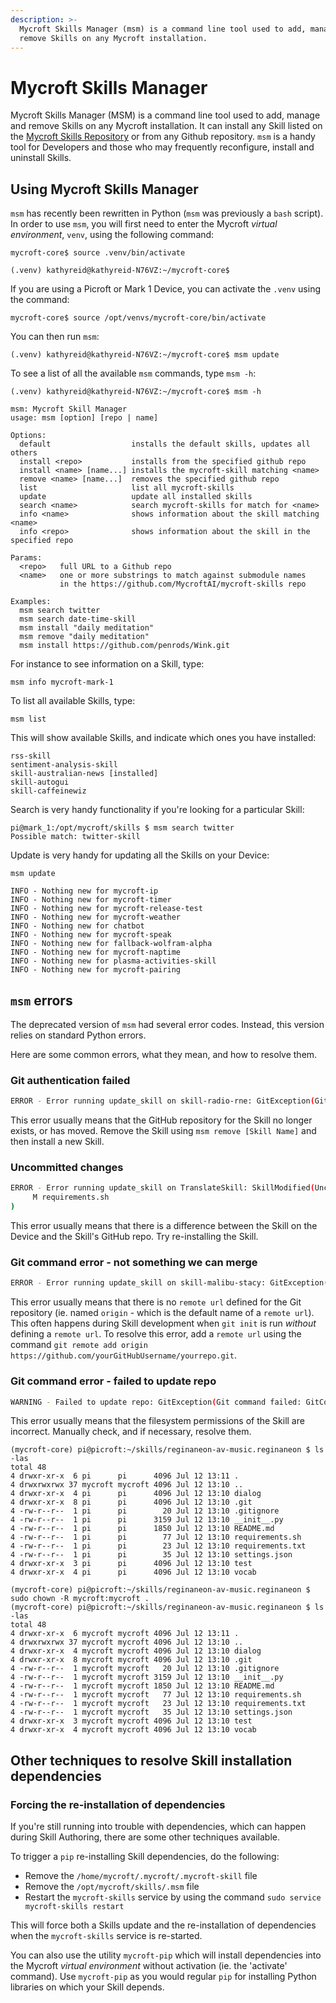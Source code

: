```yaml
---
description: >-
  Mycroft Skills Manager (msm) is a command line tool used to add, manage and
  remove Skills on any Mycroft installation.
---
```


# Mycroft Skills Manager

Mycroft Skills Manager \(MSM\) is a command line tool used to add, manage and remove Skills on any Mycroft installation. It can install any Skill listed on the [Mycroft Skills Repository](https://github.com/MycroftAI/mycroft-skills) or from any Github repository. `msm` is a handy tool for Developers and those who may frequently reconfigure, install and uninstall Skills.

## Using Mycroft Skills Manager

`msm` has recently been rewritten in Python \(`msm` was previously a `bash` script\). In order to use `msm`, you will first need to enter the Mycroft _virtual environment_, `venv`, using the following command:

`mycroft-core$ source .venv/bin/activate`

`(.venv) kathyreid@kathyreid-N76VZ:~/mycroft-core$`

If you are using a Picroft or Mark 1 Device, you can activate the `.venv` using the command:

`mycroft-core$ source /opt/venvs/mycroft-core/bin/activate`

You can then run `msm`:

`(.venv) kathyreid@kathyreid-N76VZ:~/mycroft-core$ msm update`

To see a list of all the available `msm` commands, type `msm -h`:

```text
(.venv) kathyreid@kathyreid-N76VZ:~/mycroft-core$ msm -h

msm: Mycroft Skill Manager
usage: msm [option] [repo | name]

Options:
  default                  installs the default skills, updates all others
  install <repo>           installs from the specified github repo
  install <name> [name...] installs the mycroft-skill matching <name>
  remove <name> [name...]  removes the specified github repo
  list                     list all mycroft-skills
  update                   update all installed skills
  search <name>            search mycroft-skills for match for <name>
  info <name>              shows information about the skill matching <name>
  info <repo>              shows information about the skill in the specified repo

Params:
  <repo>   full URL to a Github repo
  <name>   one or more substrings to match against submodule names
           in the https://github.com/MycroftAI/mycroft-skills repo

Examples:
  msm search twitter
  msm search date-time-skill
  msm install "daily meditation"
  msm remove "daily meditation"
  msm install https://github.com/penrods/Wink.git
```

For instance to see information on a Skill, type:

`msm info mycroft-mark-1`

To list all available Skills, type:

`msm list`

This will show available Skills, and indicate which ones you have installed:

```text
rss-skill
sentiment-analysis-skill
skill-australian-news [installed]
skill-autogui
skill-caffeinewiz
```

Search is very handy functionality if you're looking for a particular Skill:

```text
pi@mark_1:/opt/mycroft/skills $ msm search twitter
Possible match: twitter-skill
```

Update is very handy for updating all the Skills on your Device:

`msm update`

```text
INFO - Nothing new for mycroft-ip
INFO - Nothing new for mycroft-timer
INFO - Nothing new for mycroft-release-test
INFO - Nothing new for mycroft-weather
INFO - Nothing new for chatbot
INFO - Nothing new for mycroft-speak
INFO - Nothing new for fallback-wolfram-alpha
INFO - Nothing new for mycroft-naptime
INFO - Nothing new for plasma-activities-skill
INFO - Nothing new for mycroft-pairing
```

## `msm` errors

The deprecated version of `msm` had several error codes. Instead, this version relies on standard Python errors.

Here are some common errors, what they mean, and how to resolve them.

### Git authentication failed

```bash
ERROR - Error running update_skill on skill-radio-rne: GitException(Git command failed: GitCommandError(['git', 'fetch'], 128, b"remote: Invalid username or password.nfatal: Authentication failed for 'https://github.com/ChrisFernandez/skill-radio-rne/'", b''))
```

This error usually means that the GitHub repository for the Skill no longer exists, or has moved. Remove the Skill using `msm remove [Skill Name]` and then install a new Skill.

### Uncommitted changes

```bash
ERROR - Error running update_skill on TranslateSkill: SkillModified(Uncommitted changes:
     M requirements.sh
)
```

This error usually means that there is a difference between the Skill on the Device and the Skill's GitHub repo. Try re-installing the Skill.

### Git command error - not something we can merge

```bash
ERROR - Error running update_skill on skill-malibu-stacy: GitException(Git command failed: GitCommandError(['git', 'merge', '--ff-only', 'origin/HEAD'], 1, b'merge: origin/HEAD - not something we can merge', b''))
```

This error usually means that there is no `remote url` defined for the Git repository \(ie. named `origin` - which is the default name of a `remote url`\). This often happens during Skill development when `git init` is run _without_ defining a `remote url`. To resolve this error, add a `remote url` using the command `git remote add origin https://github.com/yourGitHubUsername/yourrepo.git`.

### Git command error - failed to update repo

```bash
WARNING - Failed to update repo: GitException(Git command failed: GitCommandError(['git', 'config', 'remote.origin.url', 'https://github.com/MycroftAI/mycroft-skills'], 255, b'error: could not lock config file .git/config: Permission denied', b''))
```

This error usually means that the filesystem permissions of the Skill are incorrect. Manually check, and if necessary, resolve them.

```text
(mycroft-core) pi@picroft:~/skills/reginaneon-av-music.reginaneon $ ls -las
total 48
4 drwxr-xr-x  6 pi      pi      4096 Jul 12 13:11 .
4 drwxrwxrwx 37 mycroft mycroft 4096 Jul 12 13:10 ..
4 drwxr-xr-x  4 pi      pi      4096 Jul 12 13:10 dialog
4 drwxr-xr-x  8 pi      pi      4096 Jul 12 13:10 .git
4 -rw-r--r--  1 pi      pi        20 Jul 12 13:10 .gitignore
4 -rw-r--r--  1 pi      pi      3159 Jul 12 13:10 __init__.py
4 -rw-r--r--  1 pi      pi      1850 Jul 12 13:10 README.md
4 -rw-r--r--  1 pi      pi        77 Jul 12 13:10 requirements.sh
4 -rw-r--r--  1 pi      pi        23 Jul 12 13:10 requirements.txt
4 -rw-r--r--  1 pi      pi        35 Jul 12 13:10 settings.json
4 drwxr-xr-x  3 pi      pi      4096 Jul 12 13:10 test
4 drwxr-xr-x  4 pi      pi      4096 Jul 12 13:10 vocab

(mycroft-core) pi@picroft:~/skills/reginaneon-av-music.reginaneon $ sudo chown -R mycroft:mycroft .
(mycroft-core) pi@picroft:~/skills/reginaneon-av-music.reginaneon $ ls -las
total 48
4 drwxr-xr-x  6 mycroft mycroft 4096 Jul 12 13:11 .
4 drwxrwxrwx 37 mycroft mycroft 4096 Jul 12 13:10 ..
4 drwxr-xr-x  4 mycroft mycroft 4096 Jul 12 13:10 dialog
4 drwxr-xr-x  8 mycroft mycroft 4096 Jul 12 13:10 .git
4 -rw-r--r--  1 mycroft mycroft   20 Jul 12 13:10 .gitignore
4 -rw-r--r--  1 mycroft mycroft 3159 Jul 12 13:10 __init__.py
4 -rw-r--r--  1 mycroft mycroft 1850 Jul 12 13:10 README.md
4 -rw-r--r--  1 mycroft mycroft   77 Jul 12 13:10 requirements.sh
4 -rw-r--r--  1 mycroft mycroft   23 Jul 12 13:10 requirements.txt
4 -rw-r--r--  1 mycroft mycroft   35 Jul 12 13:10 settings.json
4 drwxr-xr-x  3 mycroft mycroft 4096 Jul 12 13:10 test
4 drwxr-xr-x  4 mycroft mycroft 4096 Jul 12 13:10 vocab
```

## Other techniques to resolve Skill installation dependencies

### Forcing the re-installation of dependencies

If you're still running into trouble with dependencies, which can happen during Skill Authoring, there are some other techniques available.

To trigger a `pip` re-installing Skill dependencies, do the following:

* Remove the `/home/mycroft/.mycroft/.mycroft-skill` file
* Remove the `/opt/mycroft/skills/.msm` file
* Restart the `mycroft-skills` service by using the command `sudo service mycroft-skills restart`

This will force both a Skills update and the re-installation of dependencies when the `mycroft-skills` service is re-started.

You can also use the utility `mycroft-pip` which will install dependencies into the Mycroft _virtual environment_ without activation \(ie. the 'activate' command\). Use `mycroft-pip` as you would regular `pip` for installing Python libraries on which your Skill depends.

